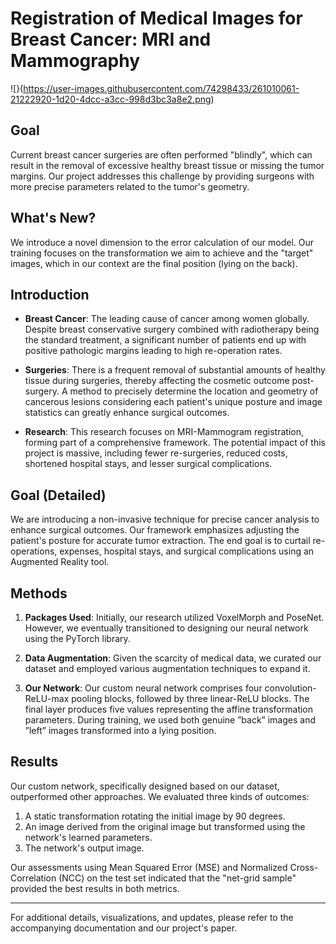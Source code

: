 # Registration of Medical Images for Breast Cancer: MRI and Mammography

![}(https://user-images.githubusercontent.com/74298433/261010061-21222920-1d20-4dcc-a3cc-998d3bc3a8e2.png)
## Goal
Current breast cancer surgeries are often performed "blindly", which can result in the removal of excessive healthy breast tissue or missing the tumor margins. Our project addresses this challenge by providing surgeons with more precise parameters related to the tumor's geometry.

## What's New?
We introduce a novel dimension to the error calculation of our model. Our training focuses on the transformation we aim to achieve and the "target" images, which in our context are the final position (lying on the back).

## Introduction
- **Breast Cancer**: The leading cause of cancer among women globally. Despite breast conservative surgery combined with radiotherapy being the standard treatment, a significant number of patients end up with positive pathologic margins leading to high re-operation rates.
  
- **Surgeries**: There is a frequent removal of substantial amounts of healthy tissue during surgeries, thereby affecting the cosmetic outcome post-surgery. A method to precisely determine the location and geometry of cancerous lesions considering each patient's unique posture and image statistics can greatly enhance surgical outcomes.
  
- **Research**: This research focuses on MRI-Mammogram registration, forming part of a comprehensive framework. The potential impact of this project is massive, including fewer re-surgeries, reduced costs, shortened hospital stays, and lesser surgical complications.

## Goal (Detailed)
We are introducing a non-invasive technique for precise cancer analysis to enhance surgical outcomes. Our framework emphasizes adjusting the patient's posture for accurate tumor extraction. The end goal is to curtail re-operations, expenses, hospital stays, and surgical complications using an Augmented Reality tool.

## Methods
1. **Packages Used**: Initially, our research utilized VoxelMorph and PoseNet. However, we eventually transitioned to designing our neural network using the PyTorch library.

2. **Data Augmentation**: Given the scarcity of medical data, we curated our dataset and employed various augmentation techniques to expand it.

3. **Our Network**: Our custom neural network comprises four convolution-ReLU-max pooling blocks, followed by three linear-ReLU blocks. The final layer produces five values representing the affine transformation parameters. During training, we used both genuine ”back” images and ”left” images transformed into a lying position.

## Results
Our custom network, specifically designed based on our dataset, outperformed other approaches. We evaluated three kinds of outcomes:

1. A static transformation rotating the initial image by 90 degrees.
2. An image derived from the original image but transformed using the network's learned parameters.
3. The network's output image.

Our assessments using Mean Squared Error (MSE) and Normalized Cross-Correlation (NCC) on the test set indicated that the "net-grid sample" provided the best results in both metrics.

---

For additional details, visualizations, and updates, please refer to the accompanying documentation and our project's paper.
